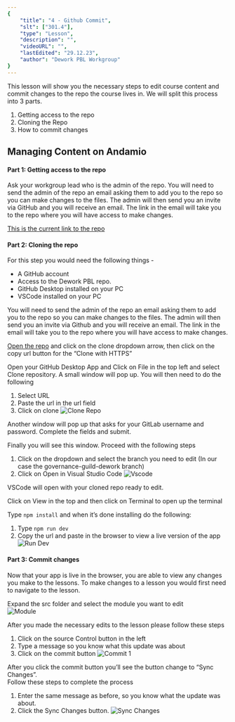 ```yaml
---
{
    "title": "4 - Github Commit",
    "slt": ["301.4"],
    "type": "Lesson",
    "description": "",
    "videoURL": "",
    "lastEdited": "29.12.23",
    "author": "Dework PBL Workgroup"
}
---
```

This lesson will show you the necessary steps to edit course content and commit changes to the repo the course lives in. We will split this process into 3 parts.
1.  Getting access to the repo
2.  Cloning the Repo
3.  How to commit changes

## Managing Content on Andamio
#### Part 1: Getting access to the repo

Ask your workgroup lead who is the admin of the repo. You will need to send the admin of the repo an email asking them to add you to the repo so you can make changes to the files. The admin will then send you an invite via GitHub and you will receive an email. The link in the email will take you to the repo where you will have access to make changes.  
  
[This is the current link to the repo](https://github.com/Andamio-Platform/instance-dework-pbl)

#### Part 2: Cloning the repo

For this step you would need the following things -

-   A GitHub account
-   Access to the Dework PBL repo.
-   GitHub Desktop installed on your PC
-   VSCode installed on your PC

You will need to send the admin of the repo an email asking them to add you to the repo so you can make changes to the files. The admin will then send you an invite via Github and you will receive an email. The link in the email will take you to the repo where you will have access to make changes.  

[Open the repo](https://github.com/Andamio-Platform/instance-dework-pbl) and click on the clone dropdown arrow, then click on the copy url button for the “Clone with HTTPS”

Open your GitHub Desktop App and Click on File in the top left and select Clone repository. A small window will pop up. You will then need to do the following  
1.  Select URL
2.  Paste the url in the url field
3.  Click on clone
![Clone Repo](/Dework_PBL_Pictures/Module_301/Clone_Repo.png)

Another window will pop up that asks for your GitLab username and password. Complete the fields and submit.

Finally you will see this window. Proceed with the following steps
1.  Click on the dropdown and select the branch you need to edit (In our case the governance-guild-dework branch)
2.  Click on Open in Visual Studio Code
![Vscode](/Dework_PBL_Pictures/Module_301/Vscode.png)

VSCode will open with your cloned repo ready to edit.

Click on View in the top and then click on Terminal to open up the terminal

Type `npm install` and when it’s done installing do the following:
1.  Type `npm run dev`
2.  Copy the url and paste in the browser to view a live version of the app
![Run Dev](/Dework_PBL_Pictures/Module_301/Run_Dev.png)

#### Part 3: Commit changes

Now that your app is live in the browser, you are able to view any changes you make to the lessons. To make changes to a lesson you would first need to navigate to the lesson.

Expand the src folder and select the module you want to edit  
![Module](/Dework_PBL_Pictures/Module_301/Module.png)


After you made the necessary edits to the lesson please follow these steps
1.  Click on the source Control button in the left
2.  Type a message so you know what this update was about
3.  Click on the commit button
![Commit 1](/Dework_PBL_Pictures/Module_301/Commit_1.png)

After you click the commit button you’ll see the button change to “Sync Changes”.  
Follow these steps to complete the process
1.  Enter the same message as before, so you know what the update was about.
2.  Click the Sync Changes button.
![Sync Changes](/Dework_PBL_Pictures/Module_301/Sync_Changes.png)